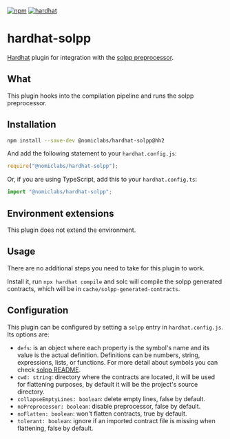 [![npm](https://img.shields.io/npm/v/@nomiclabs/hardhat-solpp.svg)](https://www.npmjs.com/package/@nomiclabs/hardhat-solpp) [![hardhat](https://v2.hardhat.org/buidler-plugin-badge.svg?1)](https://hardhat.org)

# hardhat-solpp

[Hardhat](https://hardhat.org) plugin for integration with the [solpp preprocessor](https://github.com/merklejerk/solpp).

## What

This plugin hooks into the compilation pipeline and runs the solpp preprocessor.

## Installation

```bash
npm install --save-dev @nomiclabs/hardhat-solpp@hh2
```

And add the following statement to your `hardhat.config.js`:

```js
require("@nomiclabs/hardhat-solpp");
```

Or, if you are using TypeScript, add this to your `hardhat.config.ts`:

```js
import "@nomiclabs/hardhat-solpp";
```

## Environment extensions

This plugin does not extend the environment.

## Usage

There are no additional steps you need to take for this plugin to work.

Install it, run `npx hardhat compile` and solc will compile the solpp generated contracts, which will be in `cache/solpp-generated-contracts`.

## Configuration

This plugin can be configured by setting a `solpp` entry in `hardhat.config.js`. Its options are:

- `defs`: is an object where each property is the symbol's name and its value is the actual definition. Definitions can be numbers, string, expressions, lists, or functions. For more detail about symbols you can check [solpp README](https://github.com/merklejerk/solpp).
- `cwd: string`: directory where the contracts are located, it will be used for flattening purposes, by default it will be the project's source directory.
- `collapseEmptyLines: boolean`: delete empty lines, false by default.
- `noPreprocessor: boolean`: disable preprocessor, false by default.
- `noFlatten: boolean`: won't flatten contracts, true by default.
- `tolerant: boolean`: ignore if an imported contract file is missing when flattening, false by default.
